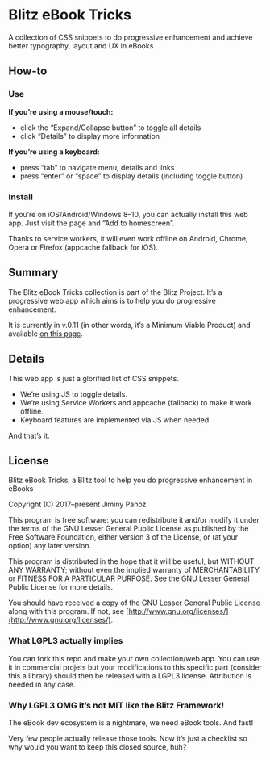# Blitz eBook Tricks
A collection of CSS snippets to do progressive enhancement and achieve better typography, layout and UX in eBooks.

## How-to

### Use

**If you’re using a mouse/touch:**

- click the “Expand/Collapse button” to toggle all details
- click “Details” to display more information

**If you’re using a keyboard:**

- press “tab” to navigate menu, details and links
- press “enter” or “space” to display details (including toggle button)

### Install

If you’re on iOS/Android/Windows 8–10, you can actually install this web app. Just visit the page and “Add to homescreen”.

Thanks to service workers, it will even work offline on Android, Chrome, Opera or Firefox (appcache fallback for iOS).

## Summary

The Blitz eBook Tricks collection is part of the Blitz Project. It’s a progressive web app which aims is to help you do progressive enhancement.

It is currently in v.0.11 (in other words, it’s a Minimum Viable Product) and available [on this page](https://friendsofepub.github.io/eBookTricks/).

## Details

This web app is just a glorified list of CSS snippets.

- We’re using JS to toggle details.
- We’re using Service Workers and appcache (fallback) to make it work offline.
- Keyboard features are implemented via JS when needed.

And that’s it. 

## License 

Blitz eBook Tricks, a Blitz tool to help you do progressive enhancement in eBooks

Copyright (C) 2017–present Jiminy Panoz

This program is free software: you can redistribute it and/or modify it under the terms of the GNU Lesser General Public License as published by the Free Software Foundation, either version 3 of the License, or (at your option) any later version.

This program is distributed in the hope that it will be useful, but WITHOUT ANY WARRANTY; without even the implied warranty of MERCHANTABILITY or FITNESS FOR A PARTICULAR PURPOSE. See the GNU Lesser General Public License for more details.

You should have received a copy of the GNU Lesser General Public License along with this program.  If not, see [http://www.gnu.org/licenses/](http://www.gnu.org/licenses/).

### What LGPL3 actually implies

You can fork this repo and make your own collection/web app. You can use it in commercial projets but your modifications to this specific part (consider this a library) should then be released with a LGPL3 license. Attribution is needed in any case.

### Why LGPL3 OMG it’s not MIT like the Blitz Framework!

The eBook dev ecosystem is a nightmare, we need eBook tools. And fast!

Very few people actually release those tools. Now it’s just a checklist so why would you want to keep this closed source, huh?
